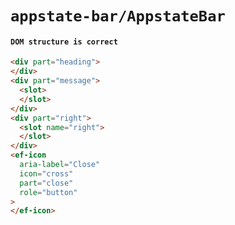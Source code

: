 # `appstate-bar/AppstateBar`

#### `DOM structure is correct`

```html
<div part="heading">
</div>
<div part="message">
  <slot>
  </slot>
</div>
<div part="right">
  <slot name="right">
  </slot>
</div>
<ef-icon
  aria-label="Close"
  icon="cross"
  part="close"
  role="button"
>
</ef-icon>

```

